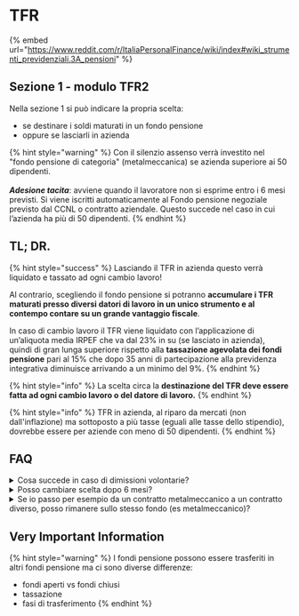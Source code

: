 # TFR

{% embed url="https://www.reddit.com/r/ItaliaPersonalFinance/wiki/index#wiki_strumenti_previdenziali.3A_pensioni" %}

## Sezione 1 - modulo TFR2

Nella sezione 1 si può indicare la propria scelta:

* se destinare i soldi maturati in un fondo pensione
* oppure se lasciarli in azienda

{% hint style="warning" %}
Con il silenzio assenso verrà investito nel "fondo pensione di categoria" (metalmeccanica) se azienda superiore ai 50 dipendenti.\
\
_**Adesione tacita**_: avviene quando il lavoratore non si esprime entro i 6 mesi previsti. Si viene iscritti automaticamente al Fondo pensione negoziale previsto dal CCNL o contratto aziendale. Questo succede nel caso in cui l’azienda ha più di 50 dipendenti.
{% endhint %}

## TL; DR.

{% hint style="success" %}
Lasciando il TFR in azienda questo verrà liquidato e tassato ad ogni cambio lavoro!

Al contrario, scegliendo il fondo pensione si potranno **accumulare i TFR maturati presso diversi datori di lavoro in un unico strumento e al contempo contare su un grande vantaggio fiscale**.

In caso di cambio lavoro il TFR viene liquidato con l’applicazione di un’aliquota media IRPEF che va dal 23% in su (se lasciato in azienda), quindi di gran lunga superiore rispetto alla **tassazione agevolata dei fondi pensione** pari al 15% che dopo 35 anni di partecipazione alla previdenza integrativa diminuisce arrivando a un minimo del 9%.
{% endhint %}

{% hint style="info" %}
La scelta circa la **destinazione del TFR deve essere fatta ad ogni cambio lavoro o del datore di lavoro.**
{% endhint %}

{% hint style="info" %}
TFR in azienda, al riparo da mercati (non dall'inflazione) ma sottoposto a più tasse (eguali alle tasse dello stipendio), dovrebbe essere per aziende con meno di 50 dipendenti.
{% endhint %}

## FAQ

<details>

<summary>Cosa succede in caso di dimissioni volontarie?</summary>

* non è possibile recuperare la NASPI (indennità mensile di disoccupazione)
* il TFR spetta sempre al dipendente (se non riesce l'azienda, allora tocca all'INPS \[buona fortuna])

</details>

<details>

<summary>Posso cambiare scelta dopo 6 mesi?</summary>

Il lavoratore può in qualsiasi momento decidere, **per il TFR maturando,** di aderire al fondo pensione compilando il modulo TFR2.

</details>

<details>

<summary>Se io passo per esempio da un contratto metalmeccanico a un contratto diverso, posso rimanere sullo stesso fondo (es metalmeccanico)?</summary>

Se cambi contratto hai tre scelte:&#x20;

* puoi riscuotere tutto subito (attento: paghi tasse alte (23%), inoltre perdi l'anzianità di iscrizione ai Fondi Pensione)
* lasci che il fondo metalmeccanico prosegua tranquillamente e lo riscuoti in un secondo momento oppure al momento del pensionamento (informati bene sulle relative regole)
* trasferisci il fondo metalmeccanico nel fondo del nuovo settore lavorativo

</details>

## Very Important Information

{% hint style="warning" %}
I fondi pensione possono essere trasferiti in altri fondi pensione ma ci sono diverse differenze:

* fondi aperti vs fondi chiusi
* tassazione
* fasi di trasferimento
{% endhint %}
